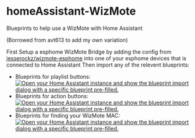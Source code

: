 # homeAssistant-WizMote
Blueprints to help use a WizMote with Home Assistant

(Borrowed from avt613 to add my own variation)

First Setup a esphome WizMote Bridge by adding the config from [jesserockz/wizmote-esphome](https://github.com/jesserockz/wizmote-esphome) into one of your esphome devices that is connected to Home Assistant
Then import any of the relevent blueprints:

- Blueprints for playlist buttons:  [![Open your Home Assistant instance and show the blueprint import dialog with a specific blueprint pre-filled.](https://my.home-assistant.io/badges/blueprint_import.svg)](https://my.home-assistant.io/redirect/blueprint_import/?blueprint_url=https%3A%2F%2Fgithub.com%2Favt613%2FhomeAssistant-WizMote%2Fblob%2Fmain%2Fwizmote_playlists.yaml)
- Blueprints for action buttons:  [![Open your Home Assistant instance and show the blueprint import dialog with a specific blueprint pre-filled.](https://my.home-assistant.io/badges/blueprint_import.svg)](https://my.home-assistant.io/redirect/blueprint_import/?blueprint_url=https%3A%2F%2Fgithub.com%2Favt613%2FhomeAssistant-WizMote%2Fblob%2Fmain%2Fwizmote_actions.yaml)
- Blueprints for finding your WizMote MAC:  [![Open your Home Assistant instance and show the blueprint import dialog with a specific blueprint pre-filled.](https://my.home-assistant.io/badges/blueprint_import.svg)](https://my.home-assistant.io/redirect/blueprint_import/?blueprint_url=https%3A%2F%2Fgithub.com%2Favt613%2FhomeAssistant-WizMote%2Fblob%2Fmain%2Fwizmote_find_mac.yaml)
